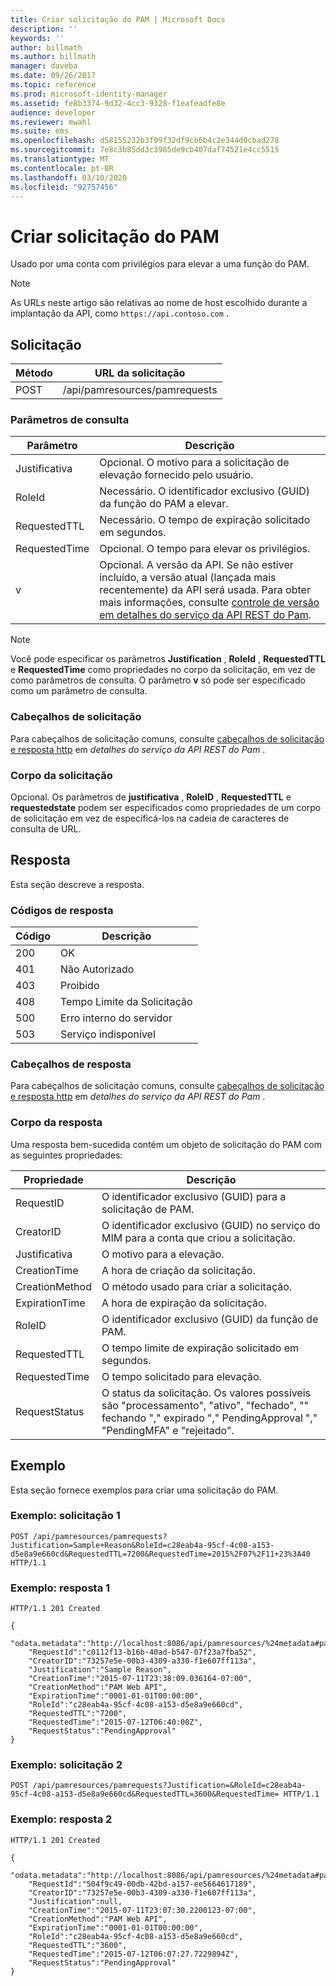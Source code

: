 ```yaml
---
title: Criar solicitação do PAM | Microsoft Docs
description: ''
keywords: ''
author: billmath
ms.author: billmath
manager: daveba
ms.date: 09/26/2017
ms.topic: reference
ms.prod: microsoft-identity-manager
ms.assetid: fe8b3374-9d32-4cc3-9328-f1eafeadfe8e
audience: developer
ms.reviewer: mwahl
ms.suite: ems
ms.openlocfilehash: d58155232b3f99f32df9cb6b4c2e344d0cbad278
ms.sourcegitcommit: 7e8c3b85dd3c3965de9cb407daf74521e4cc5515
ms.translationtype: MT
ms.contentlocale: pt-BR
ms.lasthandoff: 03/10/2020
ms.locfileid: "92757456"
---
```

# <a name="create-pam-request"></a>Criar solicitação do PAM
Usado por uma conta com privilégios para elevar a uma função do PAM.

>[!NOTE]
>As URLs neste artigo são relativas ao nome de host escolhido durante a implantação da API, como `https://api.contoso.com` .

## <a name="request"></a>Solicitação

Método  |URL da solicitação  
---------|---------
POST     |/api/pamresources/pamrequests

### <a name="query-parameters"></a>Parâmetros de consulta

Parâmetro | Descrição
--------|-------------
Justificativa | Opcional. O motivo para a solicitação de elevação fornecido pelo usuário.
RoleId | Necessário. O identificador exclusivo (GUID) da função do PAM a elevar.
RequestedTTL | Necessário. O tempo de expiração solicitado em segundos.
RequestedTime | Opcional. O tempo para elevar os privilégios.  
v | Opcional. A versão da API. Se não estiver incluído, a versão atual (lançada mais recentemente) da API será usada. Para obter mais informações, consulte [controle de versão em detalhes do serviço da API REST do Pam](privileged-access-management-rest-api-service-details.md#versioning).

>[!NOTE]
>Você pode especificar os parâmetros **Justification** , **RoleId** , **RequestedTTL** e **RequestedTime** como propriedades no corpo da solicitação, em vez de como parâmetros de consulta. O parâmetro **v** só pode ser especificado como um parâmetro de consulta.

### <a name="request-headers"></a>Cabeçalhos de solicitação
Para cabeçalhos de solicitação comuns, consulte [cabeçalhos de solicitação e resposta http](privileged-access-management-rest-api-service-details.md#http-request-and-response-headers) em *detalhes do serviço da API REST do Pam* .

### <a name="request-body"></a>Corpo da solicitação
Opcional. Os parâmetros de **justificativa** , **RoleID** , **RequestedTTL** e **requestedstate** podem ser especificados como propriedades de um corpo de solicitação em vez de especificá-los na cadeia de caracteres de consulta de URL.

## <a name="response"></a>Resposta
Esta seção descreve a resposta.

### <a name="response-codes"></a>Códigos de resposta

Código  |Descrição  
---------|---------
200 | OK
401 | Não Autorizado
403 | Proibido
408 | Tempo Limite da Solicitação   
500 | Erro interno do servidor
503 | Serviço indisponível

### <a name="response-headers"></a>Cabeçalhos de resposta
Para cabeçalhos de solicitação comuns, consulte [cabeçalhos de solicitação e resposta http](privileged-access-management-rest-api-service-details.md#http-request-and-response-headers) em *detalhes do serviço da API REST do Pam* .

### <a name="response-body"></a>Corpo da resposta
Uma resposta bem-sucedida contém um objeto de solicitação do PAM com as seguintes propriedades:

Propriedade | Descrição
--------|-------------
RequestID | O identificador exclusivo (GUID) para a solicitação de PAM.
CreatorID | O identificador exclusivo (GUID) no serviço do MIM para a conta que criou a solicitação.
Justificativa | O motivo para a elevação.
CreationTime | A hora de criação da solicitação.
CreationMethod | O método usado para criar a solicitação.
ExpirationTime | A hora de expiração da solicitação.
RoleID| O identificador exclusivo (GUID) da função de PAM.
RequestedTTL | O tempo limite de expiração solicitado em segundos.
RequestedTime | O tempo solicitado para elevação.
RequestStatus | O status da solicitação. Os valores possíveis são "processamento", "ativo", "fechado", "" fechando "," expirado "," PendingApproval "," "PendingMFA" e "rejeitado".

## <a name="example"></a>Exemplo
Esta seção fornece exemplos para criar uma solicitação do PAM.

### <a name="example-request-1"></a>Exemplo: solicitação 1

```
POST /api/pamresources/pamrequests?Justification=Sample+Reason&RoleId=c28eab4a-95cf-4c08-a153-d5e8a9e660cd&RequestedTTL=7200&RequestedTime=2015%2F07%2F11+23%3A40 HTTP/1.1
```

### <a name="example-response-1"></a>Exemplo: resposta 1

```
HTTP/1.1 201 Created

{  
    "odata.metadata":"http://localhost:8086/api/pamresources/%24metadata#pamrequests/@Element",
    "RequestId":"c0112f13-b16b-40ad-b547-07f23a7fba52",
    "CreatorID":"73257e5e-00b3-4309-a330-f1e607ff113a",
    "Justification":"Sample Reason",
    "CreationTime":"2015-07-11T23:38:09.036164-07:00",
    "CreationMethod":"PAM Web API",
    "ExpirationTime":"0001-01-01T00:00:00",
    "RoleId":"c28eab4a-95cf-4c08-a153-d5e8a9e660cd",
    "RequestedTTL":"7200",
    "RequestedTime":"2015-07-12T06:40:00Z",
    "RequestStatus":"PendingApproval"
}
```       

### <a name="example-request-2"></a>Exemplo: solicitação 2

```
POST /api/pamresources/pamrequests?Justification=&RoleId=c28eab4a-95cf-4c08-a153-d5e8a9e660cd&RequestedTTL=3600&RequestedTime= HTTP/1.1
```

### <a name="example-response-2"></a>Exemplo: resposta 2

```
HTTP/1.1 201 Created

{
    "odata.metadata":"http://localhost:8086/api/pamresources/%24metadata#pamrequests/@Element",
    "RequestId":"504f9c49-00db-42bd-a157-ee5664617189",
    "CreatorID":"73257e5e-00b3-4309-a330-f1e607ff113a",
    "Justification":null,
    "CreationTime":"2015-07-11T23:07:30.2200123-07:00",
    "CreationMethod":"PAM Web API",
    "ExpirationTime":"0001-01-01T00:00:00",
    "RoleId":"c28eab4a-95cf-4c08-a153-d5e8a9e660cd",
    "RequestedTTL":"3600",
    "RequestedTime":"2015-07-12T06:07:27.7229894Z",
    "RequestStatus":"PendingApproval"
}
```       
